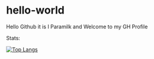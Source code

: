 # hello-world

Hello Github it is I Paramilk and Welcome to my GH Profile 

Stats:

[![Top Langs](https://github-readme-stats.vercel.app/api/top-langs/?username=Paramilk)](https://github.com/anuraghazra/github-readme-stats)

